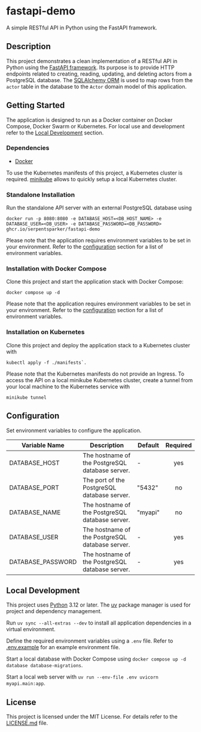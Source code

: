 # fastapi-demo

A simple RESTful API in Python using the FastAPI framework.

## Description

This project demonstrates a clean implementation of a RESTful API in Python using the [FastAPI framework](https://fastapi.tiangolo.com/). Its purpose is to provide HTTP endpoints related to creating, reading, updating, and deleting actors from a PostgreSQL database. The [SQLAlchemy ORM](https://docs.sqlalchemy.org/en/20/orm/index.html) is used to map rows from the `actor` table in the database to the `Actor` domain model of this application.

## Getting Started

The application is designed to run as a Docker container on Docker Compose, Docker Swarm or Kubernetes. For local use and development refer to the [Local Development](#local-development) section.

### Dependencies

* [Docker](https://docs.docker.com/get-docker/)

To use the Kubernetes manifests of this project, a Kubernetes cluster is required. [minikube](https://minikube.sigs.k8s.io/docs/) allows to quickly setup a local Kubernetes cluster.

### Standalone Installation

Run the standalone API server with an external PostgreSQL database using

```Shell
docker run -p 8080:8080 -e DATABASE_HOST=<DB_HOST_NAME> -e DATABASE_USER=<DB_USER> -e DATABASE_PASSWORD=<DB_PASSWORD> ghcr.io/serpentsparker/fastapi-demo
```

Please note that the application requires environment variables to be set in your environment. Refer to the [configuration](#configuration) section for a list of environment variables.

### Installation with Docker Compose

Clone this project and start the application stack with Docker Compose:

```Shell
docker compose up -d
```

Please note that the application requires environment variables to be set in your environment. Refer to the [configuration](#configuration) section for a list of environment variables.

### Installation on Kubernetes

Clone this project and deploy the application stack to a Kubernetes cluster with

```Shell
kubectl apply -f ./manifests`.
```

Please note that the Kubernetes manifests do not provide an Ingress. To access the API on a local minikube Kubernetes cluster, create a tunnel from your local machine to the Kubernetes service with

```Shell
minikube tunnel
```

## Configuration

Set environment variables to configure the application.

| Variable Name | Description | Default | Required |
|------|-------------|------|:--------:|
| DATABASE_HOST | The hostname of the PostgreSQL database server. | - | yes |
| DATABASE_PORT | The port of the PostgreSQL database server. | "5432" | no |
| DATABASE_NAME | The hostname of the PostgreSQL database server. | "myapi" | no |
| DATABASE_USER | The hostname of the PostgreSQL database server. | - | yes |
| DATABASE_PASSWORD | The hostname of the PostgreSQL database server. | - | yes |

## Local Development

This project uses [Python](https://www.python.org/) 3.12 or later. The [uv](https://docs.astral.sh/uv/) package manager is used for project and dependency management.

Run `uv sync --all-extras --dev` to install all application dependencies in a virtual environment.

Define the required environment variables using a `.env` file. Refer to [.env.example](.env.example) for an example environment file.

Start a local database with Docker Compose using `docker compose up -d database database-migrations`.

Start a local web server with `uv run --env-file .env uvicorn myapi.main:app`.

## License

This project is licensed under the MIT License. For details refer to the [LICENSE.md](LICENSE.md) file.
